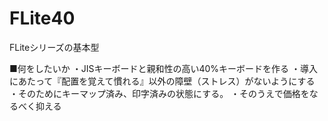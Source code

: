 # FLite40
FLiteシリーズの基本型



■何をしたいか
・JISキーボードと親和性の高い40%キーボードを作る
・導入にあたって『配置を覚えて慣れる』以外の障壁（ストレス）がないようにする
・そのためにキーマップ済み、印字済みの状態にする。
・そのうえで価格をなるべく抑える
